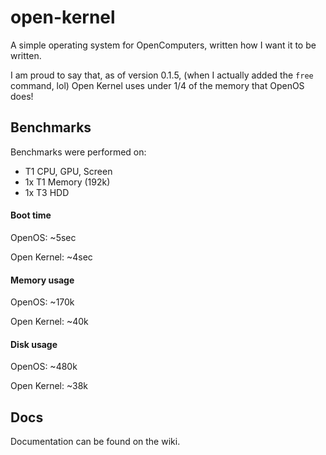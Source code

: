 # open-kernel
A simple operating system for OpenComputers, written how I want it to be written.

I am proud to say that, as of version 0.1.5, (when I actually added the `free` command, lol) Open Kernel uses under 1/4 of the memory that OpenOS does!


## Benchmarks
Benchmarks were performed on:
- T1 CPU, GPU, Screen
- 1x T1 Memory (192k)
- 1x T3 HDD

#### Boot time

OpenOS: ~5sec

Open Kernel: ~4sec


#### Memory usage

OpenOS: ~170k

Open Kernel: ~40k


#### Disk usage

OpenOS: ~480k

Open Kernel: ~38k

## Docs
Documentation can be found on the wiki.
